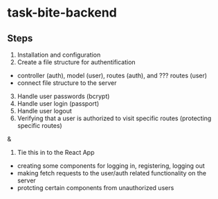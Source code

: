 # task-bite-backend

## Steps

1) Installation and configuration 
2) Create a file structure for authentification 
  - controller (auth), model (user), routes (auth), and ??? routes (user)
  - connect file structure to the server 
3) Handle user passwords (bcrypt)
4) Handle user login (passport)
5) Handle user logout 
6) Verifying that a user is authorized to visit specific routes (protecting specific routes)

&

1) Tie this in to the React App
  - creating some components for logging in, registering, logging out
  - making fetch requests to the user/auth related functionality on the server
  - protcting certain components from unauthorized users 